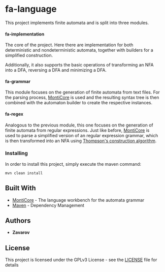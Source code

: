 # fa-language

This project implements finite automata and is split into three modules.

#### fa-implementation
The core of the project. Here there are implementation for both deterministic and nondeterministic automata, together with builders for a simplified construction.

Additionally, it also supports the basic operations of transforming an NFA into a DFA, reversing a DFA and minimizing a DFA.

#### fa-grammar

This module focuses on the generation of finite automata from text files.
For the parsing process, [MontiCore](https://github.com/MontiCore/monticore) is used and the resulting syntax tree is then combined with the automaton builder to create the respective instances.

#### fa-regex

Analogous to the previous module, this one focuses on the generation of finite automata from regular expressions.
Just like before, [MontiCore](https://github.com/MontiCore/monticore) is used to parse a simplified version of an regular expression grammar, which is then transformed into an NFA using [Thompson's construction algorithm](https://en.wikipedia.org/wiki/Thompson%27s_construction).

### Installing

In order to install this project, simply execute the maven command:

```
mvn clean install
```

## Built With

* [MontiCore](https://github.com/MontiCore/monticore) - The language workbench for the automata grammar
* [Maven](https://maven.apache.org/) - Dependency Management

## Authors

* **Zavarov**

## License

This project is licensed under the GPLv3 License - see the [LICENSE](LICENSE) file for details
